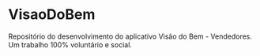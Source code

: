 # VisaoDoBem
 Repositório do desenvolvimento do aplicativo Visão do Bem - Vendedores. Um trabalho 100% voluntário e social.
